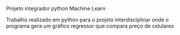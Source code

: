 Projeto integrador python Machine Learn

Trabalho realizado em python para o projeto interdisciplinar onde o programa gera um gráfico regressor que compara preço de celulares

